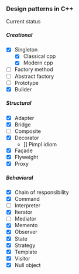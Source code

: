 ### Design patterns in C++
Current status

##### Creational 
- [x] Singleton
  - [x] Classical cpp
  - [x] Modern cpp
- [ ] Factory method
- [ ] Abstract factory
- [ ] Prototype
- [x] Builder 

##### Structural
- [x] Adapter
- [x] Bridge
- [ ] Composite
- [x] Decorator
  - [] Pimpl idiom
- [x] Façade
- [x] Flyweight
- [x] Proxy

##### Behavioral
- [x] Chain of responsibility
- [x] Command
- [ ] Interpreter
- [x] Iterator
- [ ] Mediator
- [x] Memento
- [x] Observer
- [x] State
- [x] Strategy
- [x] Template
- [x] Visitor 
- [x] Null object